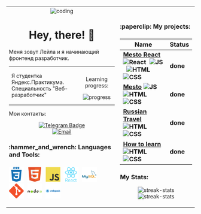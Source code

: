 <table align=center>
  <td width=350>
   <div id="header" align="center">
      <img src="https://thumbs.gfycat.com/ScaredFirstIcterinewarbler-size_restricted.gif" alt="сoding" width="200"/>
    </div>
    <h1 align="center">
      Hey, there! 👋
    </h1>
    <p>Меня зовут Лейла и я начинающий фронтенд разработчик.<p> 
    <table>
        <tr>
          <td width=200>
            <p>Я студентка Яндекс.Практикума. Специальность "Веб-разработчик"<p>
          </td>
          <td width=100>
            <div align=center>
              <p>Learning progress: </p> <img src="https://progress-bar.dev/97/" alt="progress"/>
            </div>
          </td>
        </tr>  
    </table>
    <p> Мои контакты:<p> 
   <div id="badges" align="center">
      <a href="https://t.me/leyla_rosfit">
        <img src="https://img.shields.io/badge/-LeilaSuleimanova-blue?style=flat&logo=Telegram&logoColor=white" alt="Telegram Badge"/>
      </a>
    </div>
   <div id="badges" align="center">
      <a href="mailto:leila_suleymanova@mail.ru">
        <img src="https://img.shields.io/badge/@email-black?logoColor=white&style=for-the-badge" alt="Email"/>
      </a>
    </div>
    <h3>:hammer_and_wrench: Languages and Tools:<h3>
    <img src="https://github.com/devicons/devicon/blob/master/icons/css3/css3-plain-wordmark.svg"  title="CSS3" alt="CSS" width="40" height="40"/>&nbsp;
    <img src="https://github.com/devicons/devicon/blob/master/icons/html5/html5-original.svg" title="HTML5" alt="HTML" width="40" height="40"/>&nbsp;
    <img src="https://github.com/devicons/devicon/blob/master/icons/javascript/javascript-original.svg" title="JavaScript" alt="JavaScript" width="40" height="40"/>&nbsp;
    <img src="https://github.com/devicons/devicon/blob/master/icons/react/react-original-wordmark.svg" title="React" alt="React" width="40" height="40"/>&nbsp;
    <img src="https://github.com/devicons/devicon/blob/master/icons/mysql/mysql-original-wordmark.svg" title="MySQL"  alt="MySQL" width="40" height="40"/>&nbsp;
    <img src="https://github.com/devicons/devicon/blob/master/icons/git/git-original.svg" title="Git" **alt="Git" width="40" height="40"/>&nbsp;
    <img src="https://github.com/devicons/devicon/blob/master/icons/nodejs/nodejs-original-wordmark.svg" title="NodeJS" **alt="NodeJS" width="40" height="40"/>&nbsp;
    <img src="https://github.com/devicons/devicon/blob/master/icons/webpack/webpack-original-wordmark.svg" title="Webpack" **alt="Webpack" width="40" height="40"/>  
  </td>
      
  <td width=250>
    <h3>:paperclip: My projects:<h3>
      <table>
        <thead>
          <tr>
            <th>Name</th>
            <th width=50>Status</th>
          </tr>
        </thead>
        <tbody>
         <tr>
            <td>
              <div>
                <a href="https://github.com/LeilaSuleimanova/react-mesto-auth" target="_blank">Mesto React</a>
                <img src="https://img.shields.io/badge/-React-blue" alt="React"/>&nbsp;
                <img src="https://img.shields.io/badge/-JS-yellow" alt="JS"/>&nbsp;
                <img src="https://img.shields.io/badge/-HTML-grey" alt="HTML"/>&nbsp;
                <img src="https://img.shields.io/badge/-CSS-white" alt="CSS"/>
              </div>
            </td>
            <td>done</td>
          </tr>
          <tr>
            <td>
              <div>
                <a href="https://github.com/LeilaSuleimanova/mesto" target="_blank">Mesto</a>
                 <img src="https://img.shields.io/badge/-JS-yellow" alt="JS"/>&nbsp;
                 <img src="https://img.shields.io/badge/-HTML-grey" alt="HTML"/>&nbsp;
                 <img src="https://img.shields.io/badge/-CSS-white" alt="CSS"/>
              </div>
            </td>
            <td>done</td>
          </tr>
          <tr>
            <td>
               <div>
                <a href="https://github.com/LeilaSuleimanova/russian-travel" target="_blank">Russian Travel</a>
                <img src="https://img.shields.io/badge/-HTML-grey" alt="HTML"/>&nbsp;
                <img src="https://img.shields.io/badge/-CSS-white" alt="CSS"/>
              </div>
            </td>
            <td>done</td>
          </tr>
          <tr>
            <td>
              <div>
                <a href="https://github.com/LeilaSuleimanova/how-to-learn" target="_blank">How to learn</a>
                <img src="https://img.shields.io/badge/-HTML-grey" alt="HTML"/>&nbsp;
                <img src="https://img.shields.io/badge/-CSS-white" alt="CSS"/>
              </div>
            </td>
            <td>done</td>
          </tr>
  </td>  
 </tr>
</table>
<h3>My Stats:</h3>
<div align="center">
  <img src="https://github-readme-stats.vercel.app/api/top-langs/?username=LeilaSuleimanova&layout=compact&theme=transparent" title="streak-stats" **alt="streak-stats" width=300/>
  <img src="http://github-readme-streak-stats.herokuapp.com?user=LeilaSuleimanova&theme=transparent&mode=weekly" title="streak-stats" **alt="streak-stats" height=165/>
</div>
